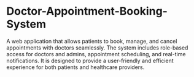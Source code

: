 # Doctor-Appointment-Booking-System
A web application that allows patients to book, manage, and cancel appointments with doctors seamlessly. The system includes role-based access for doctors and admins, appointment scheduling, and real-time notifications. It is designed to provide a user-friendly and efficient experience for both patients and healthcare providers.
